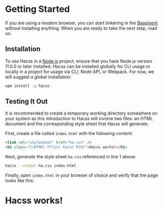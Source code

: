 # Getting Started

If you are using a modern browser, you can start tinkering in the
[Basement](https://basement.hacss.io) without installing anything. When you are
ready to take the next step, read on.

## Installation

To use Hacss in a [Node.js](https://nodejs.org) project, ensure that you have
Node.js version 11.0.0 or later installed. Hacss can be installed globally for
CLI usage or locally in a project for usage via CLI, Node API, or Webpack. For
now, we will suggest a global installation:

```bash
npm install -g hacss
```

## Testing It Out

It is recommended to create a temporary working directory somewhere on your
system as this introduction to Hacss will involve two files: an HTML document
and the corresponding style sheet that Hacss will generate.

First, create a file called `index.html` with the following content:

```html
<link rel="stylesheet" href="ha.css" />
<h1 class="C(#f00) Ff(ss) Fw(n) M(0)">Hacss works!</h1>
```

Next, generate the style sheet `ha.css` referenced in line 1 above:

```bash
hacss --output ha.css index.html
```

Finally, open `index.html` in your browser of choice and verify that the page
looks like this:

<h1 class="C(#f00) Fz(24px) Ff(ss) Fw(n) Lh(1) M(0)">Hacss works!</h1>
